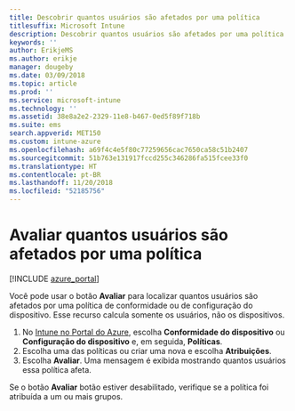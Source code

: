 ```yaml
---
title: Descobrir quantos usuários são afetados por uma política
titlesuffix: Microsoft Intune
description: Descobrir quantos usuários são afetados por uma política
keywords: ''
author: ErikjeMS
ms.author: erikje
manager: dougeby
ms.date: 03/09/2018
ms.topic: article
ms.prod: ''
ms.service: microsoft-intune
ms.technology: ''
ms.assetid: 38e8a2e2-2329-11e8-b467-0ed5f89f718b
ms.suite: ems
search.appverid: MET150
ms.custom: intune-azure
ms.openlocfilehash: a69f4c4e5f80c77259656cac7650ca58c51b2407
ms.sourcegitcommit: 51b763e131917fccd255c346286fa515fcee33f0
ms.translationtype: HT
ms.contentlocale: pt-BR
ms.lasthandoff: 11/20/2018
ms.locfileid: "52185756"
---
```

# <a name="evaluate-how-many-users-are-targeted-by-a-policy"></a>Avaliar quantos usuários são afetados por uma política
[!INCLUDE [azure_portal](./includes/azure_portal.md)]

Você pode usar o botão **Avaliar** para localizar quantos usuários são afetados por uma política de conformidade ou de configuração do dispositivo. Esse recurso calcula somente os usuários, não os dispositivos.

1.  No [Intune no Portal do Azure](https://aka.ms/intuneportal), escolha **Conformidade do dispositivo** ou **Configuração do dispositivo** e, em seguida, **Políticas**.
2.  Escolha uma das políticas ou criar uma nova e escolha **Atribuições**.
3.  Escolha **Avaliar**. Uma mensagem é exibida mostrando quantos usuários essa política afeta.

Se o botão **Avaliar** botão estiver desabilitado, verifique se a política foi atribuída a um ou mais grupos.

